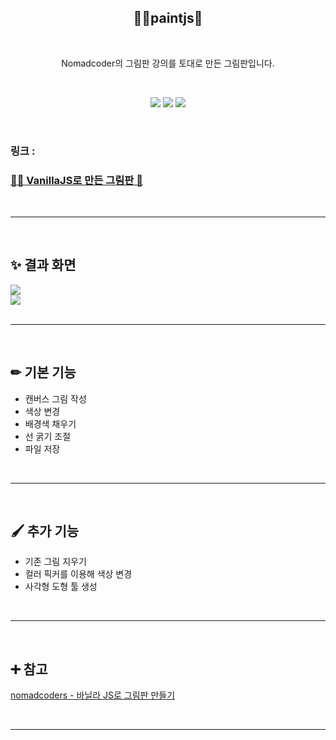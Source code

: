 <h2 align="middle">👩‍🎨paintjs🎨</h2>
<br />
<p align="middle">Nomadcoder의 그림판 강의를 토대로 만든 그림판입니다.</p>
<br />

<p align="middle">
  <img src="https://img.shields.io/badge/html-E34F26?style=for-the-badge&logo=html5&logoColor=white" />
  <img src="https://img.shields.io/badge/css-1572B6?style=for-the-badge&logo=css3&logoColor=white" />
  <img src="https://img.shields.io/badge/javascript-F7DF1E?style=for-the-badge&logo=javascript&logoColor=white" />
</p>

<br/>

### 링크 :

### <a href="https://alsth712.github.io/paintjs/">👩‍🎨 VanillaJS로 만든 그림판 🎨</a>

<br/>

---

<br />

## ✨ 결과 화면

<img src="https://user-images.githubusercontent.com/81960250/176247795-9666e776-c9ac-4b88-91ef-044b1a1476c2.gif" />

<br />

<img src="https://user-images.githubusercontent.com/81960250/176247822-ee0605c7-41a7-44cd-ab42-f9eb276ecf42.gif"/>

<br />

<br />

---

<br/>

## ✏ 기본 기능

- 캔버스 그림 작성
- 색상 변경
- 배경색 채우기
- 선 굵기 조절
- 파일 저장

<br />

---

<br/>

## 🖌 추가 기능

- 기존 그림 지우기
- 컬러 픽커를 이용해 색상 변경
- 사각형 도형 툴 생성

<br />

---

<br/>

## ➕ 참고

<a href="https://nomadcoders.co/javascript-for-beginners-2">nomadcoders - 바닐라 JS로 그림판 만들기</a>

<br/>

---

<br/>
